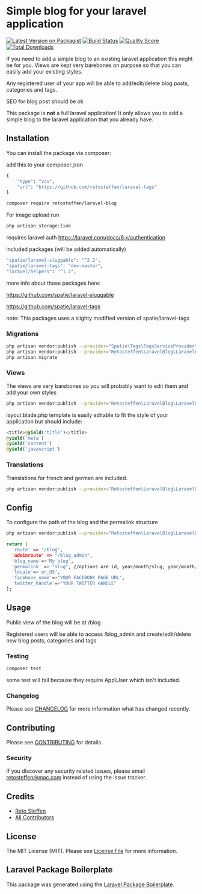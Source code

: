 # Simple blog for your laravel application

[![Latest Version on Packagist](https://img.shields.io/packagist/v/retosteffen/laravel-blog.svg?style=flat-square)](https://packagist.org/packages/retosteffen/laravel-blog)
[![Build Status](https://img.shields.io/travis/retosteffen/laravel-blog/master.svg?style=flat-square)](https://travis-ci.org/retosteffen/laravel-blog)
[![Quality Score](https://img.shields.io/scrutinizer/g/retosteffen/laravel-blog.svg?style=flat-square)](https://scrutinizer-ci.com/g/retosteffen/laravel-blog)
[![Total Downloads](https://img.shields.io/packagist/dt/retosteffen/laravel-blog.svg?style=flat-square)](https://packagist.org/packages/retosteffen/laravel-blog)

If you need to add a simple blog to an existing laravel application this might be for you. Views are kept very barebones on purpose so that you can easily add your existing styles.

Any registered user of your app will be able to add/edit/delete blog posts, categories and tags.

SEO for blog post should be ok

This package is **not** a full laravel application! It only allows you to add a simple blog to the laravel application that you already have.

## Installation

You can install the package via composer:

add this to your composer.json
```bash
{
    "type": "vcs",
    "url": "https://github.com/retosteffen/laravel-tags"
}
```

```bash
composer require retosteffen/laravel-blog
```

For image upload run
```bash
php artisan storage:link
```


requires laravel auth
https://laravel.com/docs/6.x/authentication


included packages (will be added automatically)
```bash
"spatie/laravel-sluggable": "^2.2",
"spatie/laravel-tags": "dev-master",
"laravel/helpers": "^1.1",
```
more info about those packages here:

https://github.com/spatie/laravel-sluggable

https://github.com/spatie/laravel-tags

note: This packages uses a slighty modified version of spatie/laravel-tags


### Migrations
```bash
php artisan vendor:publish --provider="Spatie\Tags\TagsServiceProvider" --tag="migrations"
php artisan vendor:publish --provider="Retosteffen\LaravelBlog\LaravelBlogServiceProvider" --tag="laravel-blog:migrations"
php artisan migrate
```


### Views
The views are very barebones so you will probably want to edit them and add your own styles
```bash
php artisan vendor:publish --provider="Retosteffen\LaravelBlog\LaravelBlogServiceProvider" --tag="laravel-blog:views"
```
layout.blade.php template is easily editable to fit the style of your application but should include:
``` php
<title>@yield('title')</title>
@yield('meta')
@yield('content')
@yield('javascript')
```

### Translations
Translations for french and german are included.

```bash
php artisan vendor:publish --provider="Retosteffen\LaravelBlog\LaravelBlogServiceProvider" --tag="laravel-blog:lang"
```





## Config
To configure the path of the blog and the permalink structure
```bash
php artisan vendor:publish --provider="Retosteffen\LaravelBlog\LaravelBlogServiceProvider" --tag="laravel-blog:config"
```

```bash
return [
  'route' => "/blog",
  'adminroute' => "/blog_admin",
  'blog_name'=>'My blog',
  'permalink' => "slug", //options are id, year/month/slug, year/month/day/slug, slug
  'locale'=>'en_US',
  'facebook_name'=>"YOUR FACEBOOK PAGE URL",
  'twitter_handle'=>"YOUR TWITTER HANDLE"
];
```


## Usage

Public view of the blog will be at /blog

Registered users will be able to access /blog_admin and create/edit/delete new blog posts, categories and tags





### Testing

``` bash
composer test
```
some test will fail because they require App\User which isn't included.

### Changelog

Please see [CHANGELOG](CHANGELOG.md) for more information what has changed recently.

## Contributing

Please see [CONTRIBUTING](CONTRIBUTING.md) for details.

### Security

If you discover any security related issues, please email retosteffen@mac.com instead of using the issue tracker.

## Credits

- [Reto Steffen](https://github.com/retosteffen)
- [All Contributors](../../contributors)

## License

The MIT License (MIT). Please see [License File](LICENSE.md) for more information.

## Laravel Package Boilerplate

This package was generated using the [Laravel Package Boilerplate](https://laravelpackageboilerplate.com).
